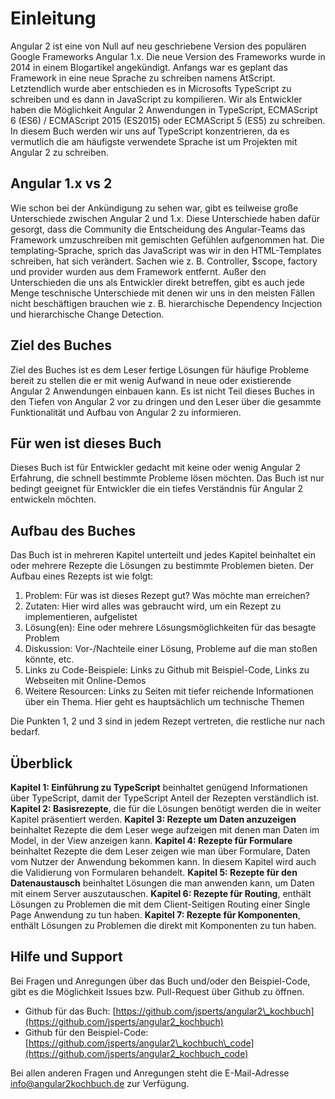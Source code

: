 # Einleitung

Angular 2 ist eine von Null auf neu geschriebene Version des populären Google Frameworks Angular 1.x.
Die neue Version des Frameworks wurde in 2014 in einem Blogartikel angekündigt. Anfangs war es geplant das Framework in eine neue Sprache zu schreiben namens AtScript.
Letztendlich wurde aber entschieden es in Microsofts TypeScript zu schreiben und es dann in JavaScript zu kompilieren.
Wir als Entwickler haben die Möglichkeit Angular 2 Anwendungen in TypeScript, ECMAScript 6 (ES6) / ECMAScript 2015 (ES2015) oder ECMAScript 5 (ES5) zu schreiben.
In diesem Buch werden wir uns auf TypeScript konzentrieren, da es vermutlich die am häufigste verwendete Sprache ist um Projekten mit Angular 2 zu schreiben.

## Angular 1.x vs 2

Wie schon bei der Ankündigung zu sehen war, gibt es teilweise große Unterschiede zwischen Angular 2 und 1.x.
Diese Unterschiede haben dafür gesorgt, dass die Community die Entscheidung des Angular-Teams das Framework umzuschreiben mit gemischten Gefühlen aufgenommen hat.
Die templating-Sprache, sprich das JavaScript was wir in den HTML-Templates schreiben, hat sich verändert.
Sachen wie z. B. Controller, $scope, factory und provider wurden aus dem Framework entfernt.
Außer den Unterschieden die uns als Entwickler direkt betreffen, gibt es auch jede Menge teschnische Unterschiede mit denen wir uns in den meisten Fällen nicht beschäftigen brauchen wie z. B. hierarchische Dependency Incjection und hierarchische Change Detection.

## Ziel des Buches

Ziel des Buches ist es dem Leser fertige Lösungen für häufige Probleme bereit zu stellen die er mit wenig Aufwand in neue oder existierende Angular 2 Anwendungen einbauen kann.
Es ist nicht Teil dieses Buches in den Tiefen von Angular 2 vor zu dringen und den Leser über die gesammte Funktionalität und Aufbau von Angular 2 zu informieren.

## Für wen ist dieses Buch

Dieses Buch ist für Entwickler gedacht mit keine oder wenig Angular 2 Erfahrung, die schnell bestimmte Probleme lösen möchten.
Das Buch ist nur bedingt geeignet für Entwickler die ein tiefes Verständnis für Angular 2 entwickeln möchten.

## Aufbau des Buches

Das Buch ist in mehreren Kapitel unterteilt und jedes Kapitel beinhaltet ein oder mehrere Rezepte die Lösungen zu bestimmte Problemen bieten. Der Aufbau eines Rezepts ist wie folgt:

1. Problem: Für was ist dieses Rezept gut? Was möchte man erreichen?
2. Zutaten: Hier wird alles was gebraucht wird, um ein Rezept zu implementieren, aufgelistet
3. Lösung(en): Eine oder mehrere Lösungsmöglichkeiten für das besagte Problem
4. Diskussion: Vor-/Nachteile einer Lösung, Probleme auf die man stoßen könnte, etc.
5. Links zu Code-Beispiele: Links zu Github mit Beispiel-Code, Links zu Webseiten mit Online-Demos
6. Weitere Resourcen: Links zu Seiten mit tiefer reichende Informationen über ein Thema. Hier geht es hauptsächlich um technische Themen

Die Punkten 1, 2 und 3 sind in jedem Rezept vertreten, die restliche nur nach bedarf.

## Überblick

__Kapitel 1: Einführung zu TypeScript__ beinhaltet genügend Informationen über TypeScript, damit der TypeScript Anteil der Rezepten verständlich ist.
__Kapitel 2: Basisrezepte__, die für die Lösungen benötigt werden die in weiter Kapitel präsentiert werden.
__Kapitel 3: Rezepte um Daten anzuzeigen__ beinhaltet Rezepte die dem Leser wege aufzeigen mit denen man Daten im Model, in der View anzeigen kann.
__Kapitel 4: Rezepte für Formulare__ beinhaltet Rezepte die dem Leser zeigen wie man über Formulare, Daten vom Nutzer der Anwendung bekommen kann. In diesem Kapitel wird auch die Validierung von Formularen behandelt.
__Kapitel 5: Rezepte für den Datenaustausch__ beinhaltet Lösungen die man anwenden kann, um Daten mit einem Server auszutauschen.
__Kapitel 6: Rezepte für Routing__, enthält Lösungen zu Problemen die mit dem Client-Seitigen Routing einer Single Page Anwendung zu tun haben.
__Kapitel 7: Rezepte für Komponenten__, enthält Lösungen zu Problemen die direkt mit Komponenten zu tun haben.

## Hilfe und Support

Bei Fragen und Anregungen über das Buch und/oder den Beispiel-Code, gibt es die Möglichkeit Issues bzw. Pull-Request über Github zu öffnen.
* Github für das Buch: [https://github.com/jsperts/angular2\_kochbuch](https://github.com/jsperts/angular2_kochbuch)
* Github für den Beispiel-Code: [https://github.com/jsperts/angular2\_kochbuch\_code](https://github.com/jsperts/angular2_kochbuch_code)

Bei allen anderen Fragen und Anregungen steht die E-Mail-Adresse info@angular2kochbuch.de zur Verfügung.

